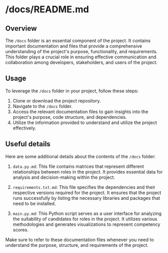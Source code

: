 # /docs/README.md

## Overview
The `/docs` folder is an essential component of the project. It contains important documentation and files that provide a comprehensive understanding of the project's purpose, functionality, and requirements. This folder plays a crucial role in ensuring effective communication and collaboration among developers, stakeholders, and users of the project.

## Usage
To leverage the `/docs` folder in your project, follow these steps:
1. Clone or download the project repository.
2. Navigate to the `/docs` folder.
3. Access the relevant documentation files to gain insights into the project's purpose, code structure, and dependencies.
4. Utilize the information provided to understand and utilize the project effectively.

## Useful details
Here are some additional details about the contents of the `/docs` folder:

1. `data.py.md`: This file contains matrices that represent different relationships between roles in the project. It provides essential data for analysis and decision-making within the project.

2. `requirements.txt.md`: This file specifies the dependencies and their respective versions required for the project. It ensures that the project runs successfully by listing the necessary libraries and packages that need to be installed.

3. `main.py.md`: This Python script serves as a user interface for analyzing the suitability of candidates for roles in the project. It utilizes various methodologies and generates visualizations to represent competency scores.

Make sure to refer to these documentation files whenever you need to understand the purpose, structure, and requirements of the project.